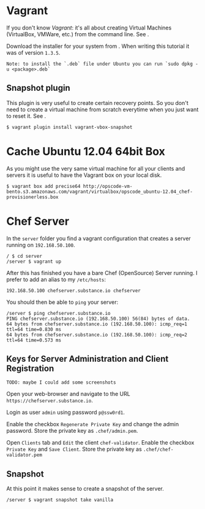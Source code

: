 # Vagrant

If you don't know *Vagrant*: it's all about creating Virtual Machines (VirtualBox, VMWare, etc.) from the command line.
See [](http://www.vagrantup.com/).


Download the installer for your system from [](http://downloads.vagrantup.com).
When writing this tutorial it was of version `1.3.5`.

    Note: to install the `.deb` file under Ubuntu you can run `sudo dpkg -u <package>.deb`

## Snapshot plugin

This plugin is very useful to create certain recovery points. So you don't need to create a virtual machine from scratch
everytime when you just want to reset it. See [](https://github.com/dergachev/vagrant-vbox-snapshot).

```
$ vagrant plugin install vagrant-vbox-snapshot
```

# Cache Ubuntu 12.04 64bit Box

As you might use the very same virtual machine for all your clients and servers
it is useful to have the Vagrant box on your local disk.

```
$ vagrant box add precise64 http://opscode-vm-bento.s3.amazonaws.com/vagrant/virtualbox/opscode_ubuntu-12.04_chef-provisionerless.box
```

# Chef Server

In the `server` folder you find a vagrant configuration that creates a server running on `192.168.50.100`.

```
/ $ cd server
/server $ vagrant up
```

After this has finished you have a bare Chef (OpenSource) Server running.
I prefer to add an alias to my `/etc/hosts`:

```
192.168.50.100 chefserver.substance.io chefserver
```

You should then be able to `ping` your server:

```
/server $ ping chefserver.substance.io
PING chefserver.substance.io (192.168.50.100) 56(84) bytes of data.
64 bytes from chefserver.substance.io (192.168.50.100): icmp_req=1 ttl=64 time=0.830 ms
64 bytes from chefserver.substance.io (192.168.50.100): icmp_req=2 ttl=64 time=0.573 ms
```

## Keys for Server Administration and Client Registration

    TODO: maybe I could add some screenshots

Open your web-browser and navigate to the URL `https://chefserver.substance.io`.

Login as user `admin` using password `p@ssw0rd1`.

Enable the checkbox `Regenerate Private Key` and change the admin password.
Store the private key as `.chef/admin.pem`.

Open `Clients` tab and `Edit` the client `chef-validator`.
Enable the checkbox `Private Key` and `Save Client`.
Store the private key as `.chef/chef-validator.pem`

## Snapshot

At this point it makes sense to create a snapshot of the server.

```
/server $ vagrant snapshot take vanilla
```

